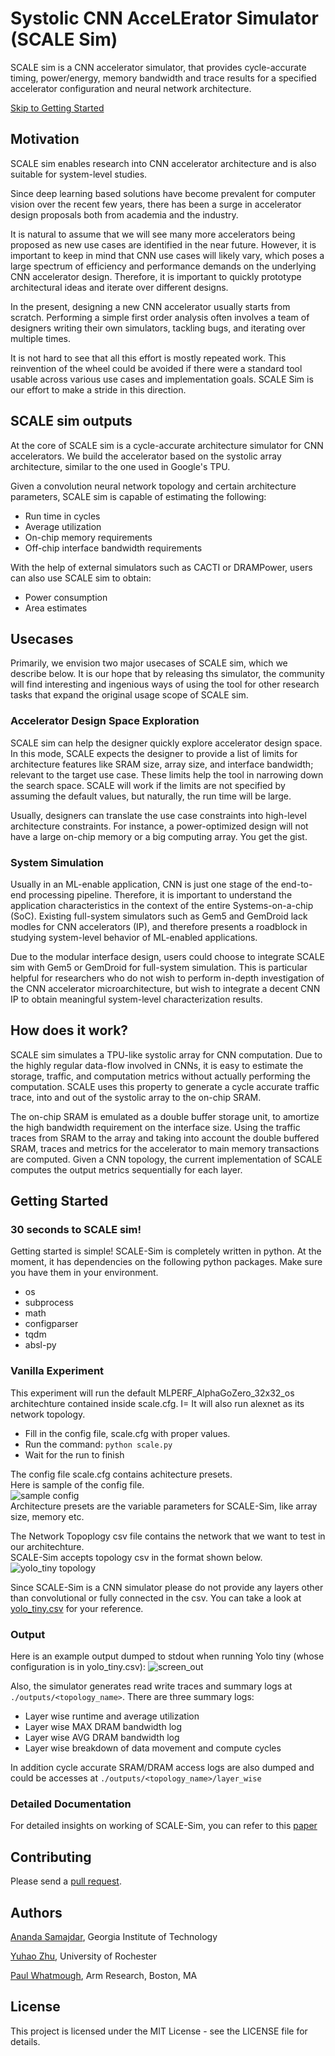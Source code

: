 # **S**ystolic **C**NN **A**cce**LE**rator Simulator (SCALE Sim)

SCALE sim is a CNN accelerator simulator, that provides cycle-accurate timing,
power/energy, memory bandwidth and trace results for a
specified accelerator configuration and neural network architecture.

[Skip to Getting Started](getting_started.md)

## Motivation

SCALE sim enables research into CNN accelerator architecture and is also suitable for system-level studies. 

Since deep learning based solutions have become prevalent for computer vision
over the recent few years, 
there has been a surge in accelerator design proposals both from academia and the industry. 

It is natural to assume that we will see many more accelerators being proposed as new use cases are identified in the near future.
However, it is important to keep in mind that CNN use cases will likely vary, which poses a large spectrum of efficiency and performance demands on the underlying CNN accelerator design. Therefore, it is important to quickly prototype architectural ideas and iterate over different designs.

In the present, designing a new CNN accelerator usually starts from scratch. 
Performing a simple first order analysis often involves a team of designers writing their own simulators, tackling bugs, and iterating over multiple times.

It is not hard to see that all this effort is mostly repeated work.
This reinvention of the wheel could be avoided if there were a standard tool usable across various use cases and implementation goals.
SCALE Sim is our effort to make a stride in this direction.

## SCALE sim outputs

At the core of SCALE sim is a cycle-accurate architecture simulator for CNN accelerators. We build the accelerator based on the systolic array architecture, similar to the one used in Google's TPU.

Given a convolution neural network topology and certain architecture parameters,
SCALE sim is capable of estimating the following:

* Run time in cycles
* Average utilization
* On-chip memory requirements
* Off-chip interface bandwidth requirements

With the help of external simulators such as CACTI or DRAMPower, users can also use SCALE sim to obtain:

* Power consumption
* Area estimates

## Usecases

Primarily, we envision two major usecases of SCALE sim, which we describe below. It is our hope that by releasing ths simulator, the community will find interesting and ingenious ways of using the tool for other research tasks that expand the original usage scope of SCALE sim.

### Accelerator Design Space Exploration
SCALE sim can help the designer quickly explore accelerator design space. In this mode, SCALE expects the designer to provide a list of limits for architecture features like SRAM size, array size, and interface bandwidth; relevant to the target use case.
These limits help the tool in narrowing down the search space.
SCALE will work if the limits are not specified by assuming the default values, but naturally, the run time will be large.

Usually, designers can translate the use case constraints into high-level architecture constraints. 
For instance, a power-optimized design will not have a large on-chip memory or a big computing array. 
You get the gist. 

### System Simulation
Usually in an ML-enable application, CNN is just one stage of the end-to-end processing pipeline. Therefore, it is important to understand the application characteristics in the context of the entire Systems-on-a-chip (SoC). Existing full-system simulators such as Gem5 and GemDroid lack modles for CNN accelerators (IP), and therefore presents a roadblock in studying system-level behavior of ML-enabled applications.

Due to the modular interface design, users could choose to integrate SCALE sim with Gem5 or GemDroid for full-system simulation. This is particular helpful for researchers who do not wish to perform in-depth investigation of the CNN accelerator microarchitecture, but wish to integrate a decent CNN IP to obtain meaningful system-level characterization results.

## How does it work?

SCALE sim simulates a TPU-like systolic array for CNN computation.
Due to the highly regular data-flow involved in CNNs, it is easy to estimate the storage, traffic, and computation metrics without actually performing the computation. 
SCALE uses this property to generate a cycle accurate traffic trace, into and out of the systolic array to the on-chip SRAM. 

The on-chip SRAM is emulated as a double buffer storage unit, to amortize the high bandwidth requirement on the interface size. 
Using the traffic traces from SRAM to the array and taking into account the double buffered SRAM, traces and metrics for the accelerator to main memory transactions are computed.
Given a CNN topology, the current implementation of SCALE computes the output metrics sequentially for each layer.


## Getting Started

### 30 seconds to SCALE sim!

Getting started is simple! SCALE-Sim is completely written in python. At the moment, it has dependencies on the following python packages. Make sure you have them in your environment.

* os
* subprocess
* math
* configparser
* tqdm
* absl-py


### Vanilla Experiment
This experiment will run the default MLPERF_AlphaGoZero_32x32_os architechture contained inside scale.cfg. I=
It will also run alexnet as its network topology.
* Fill in the config file, scale.cfg with proper values. 
* Run the command: ```python scale.py```
* Wait for the run to finish

The config file scale.cfg contains achitecture presets.  
Here is sample of the config file.  
![sample config](https://raw.githubusercontent.com/AnandS09/SCALE-Sim/master/images/config_example.png "sample config")    
Architecture presets are the variable parameters for SCALE-Sim, like array size, memory etc.  

The Network Topoplogy csv file contains the network that we want to test in our architechture.  
SCALE-Sim accepts topology csv in the format shown below.  
![yolo_tiny topology](https://raw.githubusercontent.com/AnandS09/SCALE-Sim/master/images/yolo_tiny_csv.png "yolo_tiny.csv")

Since SCALE-Sim is a CNN simulator please do not provide any layers other than convolutional or fully connected in the csv.
You can take a look at 
[yolo_tiny.csv](https://raw.githubusercontent.com/AnandS09/SCALE-Sim/master/topologies/yolo_tiny.csv)
for your reference.

### Output

Here is an example output dumped to stdout when running Yolo tiny (whose configuration is in yolo_tiny.csv):
![screen_out](https://github.com/AnandS09/SCALE-Sim/blob/master/images/output.png "std_out")

Also, the simulator generates read write traces and summary logs at ```./outputs/<topology_name>```.
There are three summary logs:

* Layer wise runtime and average utilization
* Layer wise MAX DRAM bandwidth log
* Layer wise AVG DRAM bandwidth log
* Layer wise breakdown of data movement and compute cycles

In addition cycle accurate SRAM/DRAM access logs are also dumped and could be accesses at ```./outputs/<topology_name>/layer_wise```

### Detailed Documentation

For detailed insights on working of SCALE-Sim, you can refer to this [paper](https://github.com/AnandS09/SCALE-Sim/blob/master/images/paper/fullpaper.pdf)

## Contributing

Please send a [pull request](https://help.github.com/articles/creating-a-pull-request/).

## Authors

[Ananda Samajdar](https://anands09.github.io), Georgia Institute of Technology

[Yuhao Zhu](http://yuhaozhu.com), University of Rochester

[Paul Whatmough](https://www.linkedin.com/in/paul-whatmough-2062729/), Arm Research, Boston, MA

## License

This project is licensed under the MIT License - see the LICENSE file for details.


